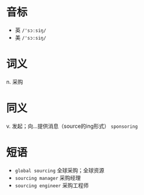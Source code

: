 # 音标

- 英 `/'sɔːsiŋ/`
- 美 `/'sɔ:siŋ/`

# 词义

n. 采购


# 同义

v. 发起；向…提供消息（source的ing形式）
`sponsoring`

# 短语

- `global sourcing` 全球采购；全球资源
- `sourcing manager` 采购经理
- `sourcing engineer` 采购工程师

